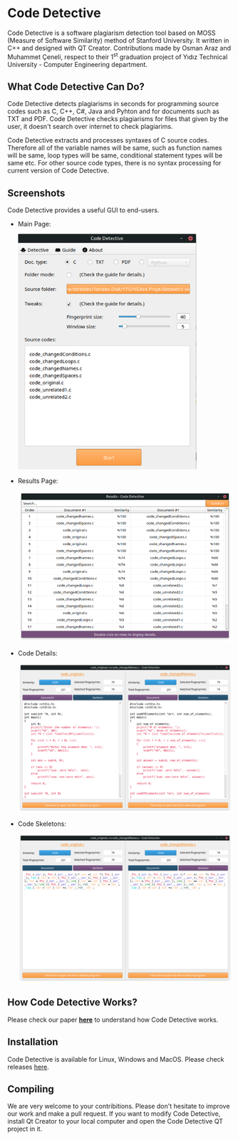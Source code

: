 # Code Detective
Code Detective is a software plagiarism detection tool based on MOSS (Measure of Software Similarity) method of Stanford University. It written in C++ and designed with QT Creator. Contributions made by Osman Araz and Muhammet Çeneli, respect to their 1<sup>st</sup> graduation project of Yıdız Technical University - Computer Engineering department.

## What Code Detective Can Do?
Code Detective detects plagiarisms in seconds for programming source codes such as C, C++, C#, Java and Pyhton and for documents such as TXT and PDF. Code Detective checks plagiarisms for files that given by the user, it doesn't search over internet to check plagiarims.

Code Detective extracts and processes syntaxes of C source codes. Therefore all of the variable names will be same, such as function names will be same, loop types will be same, conditional statement types will be same etc. For other source code types, there is no syntax processing for current version of Code Detective.

## Screenshots
Code Detective provides a useful GUI to end-users.

- Main Page:

  <img src="Screenshots/main.png" width="400px">

- Results Page: 

  <img src="Screenshots/results.png" width="800px">
  
- Code Details: 

  <img src="Screenshots/details.png" width="800px">

- Code Skeletons: 

  <img src="Screenshots/skeleton.png" width="800px">

## How Code Detective Works?
Please check our paper **[here](Paper.pdf)** to understand how Code Detective works.

## Installation
Code Detective is available for Linux, Windows and MacOS. Please check releases [here](https://github.com/arazosman/Code-Detective/releases).

## Compiling
We are very welcome to your contribitions. Please don't hesitate to improve our work and make a pull request. If you want to modify Code Detective, install Qt Creator to your local computer and open the Code Detective QT project in it.
